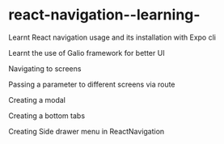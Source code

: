 # react-navigation--learning-

Learnt React navigation usage and its installation with Expo cli

Learnt the use of Galio framework for better UI

Navigating to screens

Passing a parameter to different screens via route

Creating a modal

Creating a bottom tabs

Creating Side drawer menu in ReactNavigation
